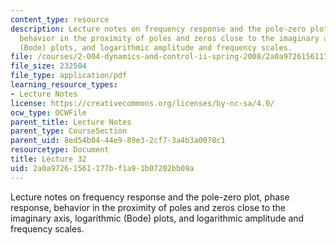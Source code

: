 ```yaml
---
content_type: resource
description: Lecture notes on frequency response and the pole-zero plot, phase response,
  behavior in the proximity of poles and zeros close to the imaginary axis, logarithmic
  (Bode) plots, and logarithmic amplitude and frequency scales.
file: /courses/2-004-dynamics-and-control-ii-spring-2008/2a0a97261561177bf1a91b07202bb09a_lecture_32.pdf
file_size: 232504
file_type: application/pdf
learning_resource_types:
- Lecture Notes
license: https://creativecommons.org/licenses/by-nc-sa/4.0/
ocw_type: OCWFile
parent_title: Lecture Notes
parent_type: CourseSection
parent_uid: 8ed54b04-44e9-89e3-2cf7-3a4b3a0078c1
resourcetype: Document
title: Lecture 32
uid: 2a0a9726-1561-177b-f1a9-1b07202bb09a
---
```

Lecture notes on frequency response and the pole-zero plot, phase response, behavior in the proximity of poles and zeros close to the imaginary axis, logarithmic (Bode) plots, and logarithmic amplitude and frequency scales.